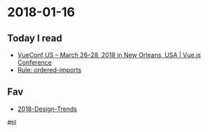 # 2018-01-16

## Today I read

* [VueConf US – March 26–28, 2018 in New Orleans, USA | Vue.js Conference](http://vueconf.us/)
* [Rule: ordered-imports](https://palantir.github.io/tslint/rules/ordered-imports/)


## Fav

* [2018-Design-Trends](https://www.behance.net/gallery/60273889/2018-Design-Trends)


#til
